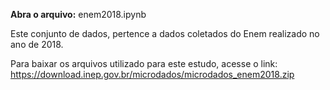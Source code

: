 <b>Abra o arquivo:</b> enem2018.ipynb

Este conjunto de dados, pertence a dados coletados do Enem realizado no ano de 2018.

Para baixar os arquivos utilizado para este estudo, acesse o link: https://download.inep.gov.br/microdados/microdados_enem2018.zip
